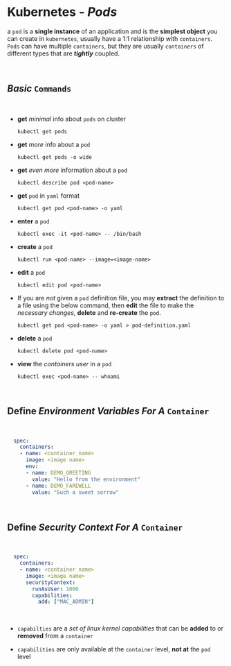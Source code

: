 # **Kubernetes** - ***Pods***

 a `pod` is a **single instance** of an application and is the **simplest object** you can create in `kubernetes`, usually have a 1:1 relationship with `containers`. `Pods` can have multiple `containers`, but they are usually `containers` of different types that are ***tightly*** coupled.

<br>

## ***Basic*** `Commands`

<br>

- **get** *minimal* info about `pods` on cluster

  ```shell
  kubectl get pods
  ```

- **get** *more* info about a `pod`

  ```shell
  kubectl get pods -o wide
  ```

- **get** *even more* information about a `pod`

  ```shell
  kubectl describe pod <pod-name>
  ```

- **get** `pod` in `yaml` format

  ```shell
  kubectl get pod <pod-name> -o yaml
  ```

- **enter** a `pod`

    ```shell
    kubectl exec -it <pod-name> -- /bin/bash
    ```

- **create** a `pod`
  
  ```shell
  kubectl run <pod-name> --image=<image-name>
  ```

- **edit** a `pod`

  ```shell
  kubectl edit pod <pod-name>
  ```

- If you are *not* given a `pod` definition file, you may **extract** the definition to a file using the below command, then **edit** the file to make the *necessary changes*, **delete** and **re-create** the `pod`.


  ```shell
  kubectl get pod <pod-name> -o yaml > pod-definition.yaml
  ```

- **delete** a `pod`

  ```shell
  kubectl delete pod <pod-name>
  ```

- **view** the *containers user* in a `pod`

    ```shell
    kubectl exec <pod-name> -- whoami
    ```

<br>

## **Define** ***Environment Variables*** *For A* `Container`

<br />

```yaml
  spec:
    containers:
    - name: <container name>
      image: <image name>
      env:
      - name: DEMO_GREETING
        value: "Hello from the environment"
      - name: DEMO_FAREWELL
        value: "Such a sweet sorrow"
```

<br />

## **Define** ***Security Context*** *For A* `Container`

<br />

```yaml
  spec:
    containers:
    - name: <container name>
      image: <image name>
      securityContext:
        runAsUser: 1000
        capabilities:
          add: ["MAC_ADMIN"]
```

<br />

- `capabilties` are a *set of linux kernel capabilities* that can be **added** to or **removed** from a `container`

- `capabilities` are only available at the `container` level, **not at** the `pod` level
